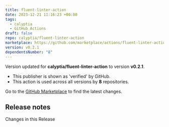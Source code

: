 ```yaml
---
title: fluent-linter-action
date: 2023-12-21 11:16:23 +00:00
tags:
  - calyptia
  - GitHub Actions
draft: false
repo: calyptia/fluent-linter-action
marketplace: https://github.com/marketplace/actions/fluent-linter-action
version: v0.2.1
dependentsNumber: "8"
---
```



Version updated for **calyptia/fluent-linter-action** to version **v0.2.1**.
- This publisher is shown as 'verified' by GitHub.
- This action is used across all versions by **8** repositories.

Go to the [GitHub Marketplace](https://github.com/marketplace/actions/fluent-linter-action) to find the latest changes.

## Release notes

Changes in this Release
